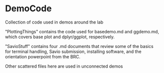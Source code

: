 # DemoCode
Collection of code used in demos around the lab

"PlottingThings" contains the code used for basedemo.md and ggdemo.md, which covers base plot and dplyr/ggplot, respectively.

"SavioStuff" contains four .md documents that review some of the basics for terminal handling, Savio submission, installing software, and the orientation powerpoint from the BRC.

Other scattered files here are used in unconnected demos
